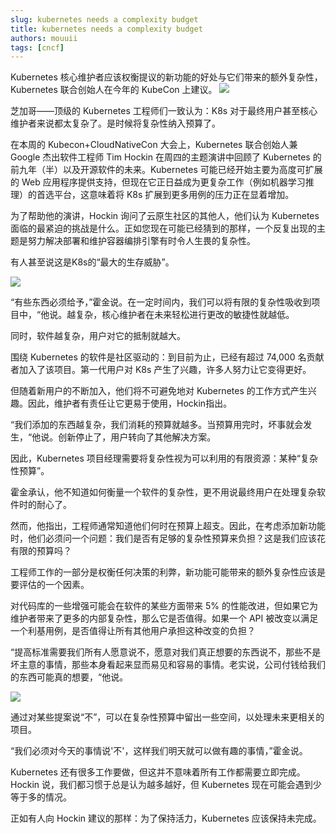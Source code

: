 ```yaml
---
slug: kubernetes needs a complexity budget
title: kubernetes needs a complexity budget
authors: mouuii
tags: [cncf]
---
```


Kubernetes 核心维护者应该权衡提议的新功能的好处与它们带来的额外复杂性，Kubernetes 联合创始人在今年的 KubeCon 上建议。
![](https://cdn.thenewstack.io/media/2023/11/86e09c28-kubecon-hockin-03.png)

芝加哥——顶级的 Kubernetes 工程师们一致认为：K8s 对于最终用户甚至核心维护者来说都太复杂了。是时候将复杂性纳入预算了。

在本周的 Kubecon+CloudNativeCon 大会上，Kubernetes 联合创始人兼 Google 杰出软件工程师 Tim Hockin 在周四的主题演讲中回顾了 Kubernetes 的前九年（半）以及开源软件的未来。Kubernetes 可能已经开始主要为高度可扩展的 Web 应用程序提供支持，但现在它正日益成为更复杂工作（例如机器学习推理）的首选平台，这意味着将 K8s 扩展到更多用例的压力正在显着增加。

为了帮助他的演讲，Hockin 询问了云原生社区的其他人，他们认为 Kubernetes 面临的最紧迫的挑战是什么。正如您现在可能已经猜到的那样，一个反复出现的主题是努力解决部署和维护容器编排引擎有时令人生畏的复杂性。

有人甚至说这是K8s的“最大的生存威胁”。

![](https://cdn.thenewstack.io/media/2023/11/8177f0f0-kubecon-hockin-04.png)

“有些东西必须给予，”霍金说。在一定时间内，我们可以将有限的复杂性吸收到项目中，“他说。越复杂，核心维护者在未来轻松进行更改的敏捷性就越低。

同时，软件越复杂，用户对它的抵制就越大。

围绕 Kubernetes 的软件是社区驱动的：到目前为止，已经有超过 74,000 名贡献者加入了该项目。第一代用户对 K8s 产生了兴趣，许多人努力让它变得更好。

但随着新用户的不断加入，他们将不可避免地对 Kubernetes 的工作方式产生兴趣。因此，维护者有责任让它更易于使用，Hockin指出。

“我们添加的东西越复杂，我们消耗的预算就越多。当预算用完时，坏事就会发生，“他说。创新停止了，用户转向了其他解决方案。

因此，Kubernetes 项目经理需要将复杂性视为可以利用的有限资源：某种“复杂性预算”。

霍金承认，他不知道如何衡量一个软件的复杂性，更不用说最终用户在处理复杂软件时的耐心了。

然而，他指出，工程师通常知道他们何时在预算上超支。因此，在考虑添加新功能时，他们必须问一个问题：我们是否有足够的复杂性预算来负担？这是我们应该花有限的预算吗？

工程师工作的一部分是权衡任何决策的利弊，新功能可能带来的额外复杂性应该是要评估的一个因素。

对代码库的一些增强可能会在软件的某些方面带来 5% 的性能改进，但如果它为维护者带来了更多的内部复杂性，那么它是否值得。如果一个 API 被改变以满足一个利基用例，是否值得让所有其他用户承担这种改变的负担？

“提高标准需要我们所有人愿意说不，愿意对我们真正想要的东西说不，那些不是坏主意的事情，那些本身看起来显而易见和容易的事情。老实说，公司付钱给我们的东西可能真的想要，“他说。


![](https://cdn.thenewstack.io/media/2023/11/82799366-kubecon-hockin-02.png)

通过对某些提案说“不”，可以在复杂性预算中留出一些空间，以处理未来更相关的项目。

“我们必须对今天的事情说'不'，这样我们明天就可以做有趣的事情，”霍金说。

Kubernetes 还有很多工作要做，但这并不意味着所有工作都需要立即完成。Hockin 说，我们都习惯于总是认为越多越好，但 Kubernetes 现在可能会遇到少等于多的情况。

正如有人向 Hockin 建议的那样：为了保持活力，Kubernetes 应该保持未完成。
